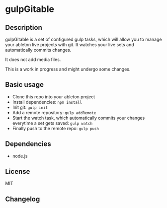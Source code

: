 gulpGitable
===

Description
---
gulpGitable is a set of configured gulp tasks, which will allow you to manage your ableton live projects with git.
It watches your live sets and automatically commits changes.

It does not add media files.

This is a work in progress and might undergo some changes.

Basic usage
---
* Clone this repo into your ableton project
* Install dependencies: ```npm install```
* Init git: ```gulp init```
* Add a remote repository: ```gulp addRemote```
* Start the watch task, which automatically commits your changes everytime a set gets saved: ```gulp watch```
* Finally push to the remote repo: ```gulp push```

Dependencies
---
* node.js

License
---
MIT

Changelog
---
